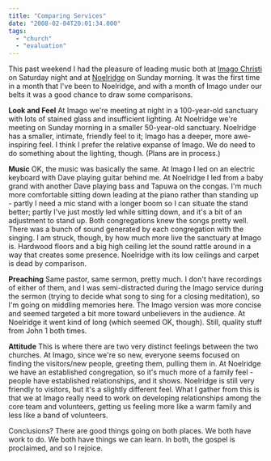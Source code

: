 ```yaml
---
title: "Comparing Services"
date: "2008-02-04T20:01:34.000"
tags: 
  - "church"
  - "evaluation"
---
```


This past weekend I had the pleasure of leading music both at [Imago Christi](http://www.imagochristicp.org) on Saturday night and at [Noelridge](http://www.noelridge.org) on Sunday morning. It was the first time in a month that I've been to Noelridge, and with a month of Imago under our belts it was a good chance to draw some comparisons.

**Look and Feel** At Imago we're meeting at night in a 100-year-old sanctuary with lots of stained glass and insufficient lighting. At Noelridge we're meeting on Sunday morning in a smaller 50-year-old sanctuary. Noelridge has a smaller, intimate, friendly feel to it; Imago has a deeper, more awe-inspiring feel. I think I prefer the relative expanse of Imago. We do need to do something about the lighting, though. (Plans are in process.)

**Music** OK, the music was basically the same. At Imago I led on an electric keyboard with Dave playing guitar behind me. At Noelridge I led from a baby grand with another Dave playing bass and Tapuwa on the congas. I'm much more comfortable sitting down leading at the piano rather than standing up - partly I need a mic stand with a longer boom so I can situate the stand better; partly I've just mostly led while sitting down, and it's a bit of an adjustment to stand up. Both congregations knew the songs pretty well. There was a bunch of sound generated by each congregation with the singing. I am struck, though, by how much more live the sanctuary at Imago is. Hardwood floors and a big high ceiling let the sound rattle around in a way that creates some presence. Noelridge with its low ceilings and carpet is dead by comparison.

**Preaching** Same pastor, same sermon, pretty much. I don't have recordings of either of them, and I was semi-distracted during the Imago service during the sermon (trying to decide what song to sing for a closing meditation), so I'm going on middling memories here. The Imago version was more concise and seemed targeted a bit more toward unbelievers in the audience. At Noelridge it went kind of long (which seemed OK, though). Still, quality stuff from John 1 both times.

**Attitude** This is where there are two very distinct feelings between the two churches. At Imago, since we're so new, everyone seems focused on finding the visitors/new people, greeting them, pulling them in. At Noelridge we have an established congregation, so it's much more of a family feel - people have established relationships, and it shows. Noelridge is still very friendly to visitors, but it's a slightly different feel. What I gather from this is that we at Imago really need to work on developing relationships among the core team and volunteers, getting us feeling more like a warm family and less like a band of volunteers.

Conclusions? There are good things going on both places. We both have work to do. We both have things we can learn. In both, the gospel is proclaimed, and so I rejoice.
